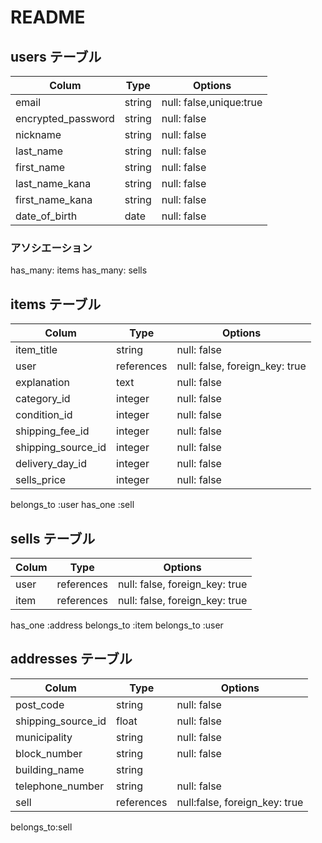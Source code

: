# README

## users テーブル

| Colum              | Type   | Options       |
| ------------------ | ------ | ------------- |
| email              | string | null: false,unique:true |
| encrypted_password | string | null: false |
| nickname           | string | null: false |
| last_name          | string | null: false |
| first_name         | string | null: false |
| last_name_kana     | string | null: false |
| first_name_kana    | string | null: false |
| date_of_birth      | date   | null: false |

### アソシエーション

has_many: items
has_many: sells


## items テーブル
 
| Colum              | Type   | Options       |
| ------------------ | ------ | ------------- |
| item_title         | string | null: false |
| user               | references | null: false, foreign_key: true  |
| explanation        | text   | null: false |
| category_id        | integer | null: false |
| condition_id       | integer | null: false |
| shipping_fee_id    | integer | null: false |
| shipping_source_id | integer | null: false |
| delivery_day_id    | integer | null: false |
| sells_price        | integer | null: false |

belongs_to :user
has_one :sell

## sells テーブル

| Colum              | Type   | Options       |
| ------------------ | ------ | ------------- |
| user               | references | null: false, foreign_key: true|
| item               | references | null: false, foreign_key: true |

has_one :address
belongs_to :item
belongs_to :user



## addresses テーブル

| Colum              | Type   | Options       |
| ------------------ | ------ | ------------- |
| post_code          | string | null: false |
| shipping_source_id | float  | null: false |
| municipality       | string | null: false |
| block_number       | string | null: false |
| building_name      | string |             |
| telephone_number   | string | null: false |
| sell               | references | null:false, foreign_key: true|

belongs_to:sell
